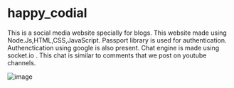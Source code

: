 # happy_codial

This is a social media website specially for blogs. This website made using Node.Js,HTML,CSS,JavaScript. Passport library is used for authentication. Authenctication using google is also present. Chat engine is made using socket.io . This chat is similar to comments that we post on youtube channels.

![image](https://user-images.githubusercontent.com/87741857/174257469-929ff1e9-1723-4872-aae1-aa3f28572b2e.png)




